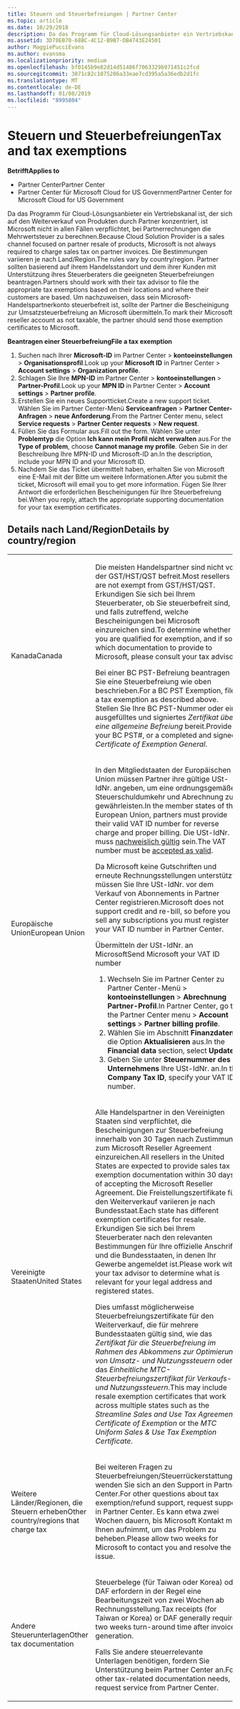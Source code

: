 ```yaml
---
title: Steuern und Steuerbefreiungen | Partner Center
ms.topic: article
ms.date: 10/29/2018
description: Da das Programm für Cloud-Lösungsanbieter ein Vertriebskanal ist, der sich auf den Weiterverkauf von Produkten durch Partner konzentriert, ist Microsoft nicht in allen Fällen verpflichtet, bei Partnerrechnungen die Mehrwertsteuer zu berechnen.
ms.assetid: 3D78EB70-68BC-4C12-B9B7-DB4743E24501
author: MaggiePucciEvans
ms.author: evansma
ms.localizationpriority: medium
ms.openlocfilehash: bf0145b9e82d14d51486f7063329b971451c2fcd
ms.sourcegitcommit: 3871c82c1075206a33eae7cd395a5a36edb2d1fc
ms.translationtype: MT
ms.contentlocale: de-DE
ms.lasthandoff: 01/08/2019
ms.locfileid: "8995804"
---
```

# <a name="tax-and-tax-exemptions"></a><span data-ttu-id="29c8f-103">Steuern und Steuerbefreiungen</span><span class="sxs-lookup"><span data-stu-id="29c8f-103">Tax and tax exemptions</span></span>

**<span data-ttu-id="29c8f-104">Betrifft</span><span class="sxs-lookup"><span data-stu-id="29c8f-104">Applies to</span></span>**

-  <span data-ttu-id="29c8f-105">Partner Center</span><span class="sxs-lookup"><span data-stu-id="29c8f-105">Partner Center</span></span>
-  <span data-ttu-id="29c8f-106">Partner Center für Microsoft Cloud for US Government</span><span class="sxs-lookup"><span data-stu-id="29c8f-106">Partner Center for Microsoft Cloud for US Government</span></span>


<span data-ttu-id="29c8f-107">Da das Programm für Cloud-Lösungsanbieter ein Vertriebskanal ist, der sich auf den Weiterverkauf von Produkten durch Partner konzentriert, ist Microsoft nicht in allen Fällen verpflichtet, bei Partnerrechnungen die Mehrwertsteuer zu berechnen.</span><span class="sxs-lookup"><span data-stu-id="29c8f-107">Because Cloud Solution Provider is a sales channel focused on partner resale of products, Microsoft is not always required to charge sales tax on partner invoices.</span></span> <span data-ttu-id="29c8f-108">Die Bestimmungen variieren je nach Land/Region.</span><span class="sxs-lookup"><span data-stu-id="29c8f-108">The rules vary by country/region.</span></span> <span data-ttu-id="29c8f-109">Partner sollten basierend auf ihrem Handelsstandort und dem ihrer Kunden mit Unterstützung ihres Steuerberaters die geeigneten Steuerbefreiungen beantragen.</span><span class="sxs-lookup"><span data-stu-id="29c8f-109">Partners should work with their tax advisor to file the appropriate tax exemptions based on their locations and where their customers are based.</span></span> <span data-ttu-id="29c8f-110">Um nachzuweisen, dass sein Microsoft-Handelspartnerkonto steuerbefreit ist, sollte der Partner die Bescheinigung zur Umsatzsteuerbefreiung an Microsoft übermitteln.</span><span class="sxs-lookup"><span data-stu-id="29c8f-110">To mark their Microsoft reseller account as not taxable, the partner should send those exemption certificates to Microsoft.</span></span>

**<span data-ttu-id="29c8f-111">Beantragen einer Steuerbefreiung</span><span class="sxs-lookup"><span data-stu-id="29c8f-111">File a tax exemption</span></span>**

1.  <span data-ttu-id="29c8f-112">Suchen nach Ihrer **Microsoft-ID** im Partner Center &gt; **kontoeinstellungen** &gt; **Organisationsprofil**.</span><span class="sxs-lookup"><span data-stu-id="29c8f-112">Look up your **Microsoft ID** in Partner Center &gt; **Account settings** &gt; **Organization profile**.</span></span>
2.  <span data-ttu-id="29c8f-113">Schlagen Sie Ihre **MPN-ID** im Partner Center &gt; **kontoeinstellungen** &gt; **Partner-Profil**.</span><span class="sxs-lookup"><span data-stu-id="29c8f-113">Look up your **MPN ID** in Partner Center &gt; **Account settings** &gt; **Partner profile**.</span></span>
3.  <span data-ttu-id="29c8f-114">Erstellen Sie ein neues Supportticket.</span><span class="sxs-lookup"><span data-stu-id="29c8f-114">Create a new support ticket.</span></span> <span data-ttu-id="29c8f-115">Wählen Sie im Partner Center-Menü **Serviceanfragen** &gt; **Partner Center-Anfragen** &gt; **neue Anforderung**.</span><span class="sxs-lookup"><span data-stu-id="29c8f-115">From the Partner Center menu, select **Service requests** &gt; **Partner Center requests** &gt; **New request**.</span></span>
4.  <span data-ttu-id="29c8f-116">Füllen Sie das Formular aus.</span><span class="sxs-lookup"><span data-stu-id="29c8f-116">Fill out the form.</span></span> <span data-ttu-id="29c8f-117">Wählen Sie unter **Problemtyp** die Option **Ich kann mein Profil nicht verwalten** aus.</span><span class="sxs-lookup"><span data-stu-id="29c8f-117">For the **Type of problem**, choose **Cannot manage my profile**.</span></span> <span data-ttu-id="29c8f-118">Geben Sie in der Beschreibung Ihre MPN-ID und Microsoft-ID an.</span><span class="sxs-lookup"><span data-stu-id="29c8f-118">In the description, include your MPN ID and your Microsoft ID.</span></span>
5.  <span data-ttu-id="29c8f-119">Nachdem Sie das Ticket übermittelt haben, erhalten Sie von Microsoft eine E-Mail mit der Bitte um weitere Informationen.</span><span class="sxs-lookup"><span data-stu-id="29c8f-119">After you submit the ticket, Microsoft will email you to get more information.</span></span> <span data-ttu-id="29c8f-120">Fügen Sie Ihrer Antwort die erforderlichen Bescheinigungen für Ihre Steuerbefreiung bei.</span><span class="sxs-lookup"><span data-stu-id="29c8f-120">When you reply, attach the appropriate supporting documentation for your tax exemption certificates.</span></span>

## <a name="details-by-countryregion"></a><span data-ttu-id="29c8f-121">Details nach Land/Region</span><span class="sxs-lookup"><span data-stu-id="29c8f-121">Details by country/region</span></span>


<table>
<colgroup>
<col width="50%" />
<col width="50%" />
</colgroup>
<tbody>
<tr class="odd">
<td><span data-ttu-id="29c8f-122">Kanada</span><span class="sxs-lookup"><span data-stu-id="29c8f-122">Canada</span></span></td>
<td><p><span data-ttu-id="29c8f-123">Die meisten Handelspartner sind nicht von der GST/HST/QST befreit.</span><span class="sxs-lookup"><span data-stu-id="29c8f-123">Most resellers are not exempt from GST/HST/QST.</span></span> <span data-ttu-id="29c8f-124">Erkundigen Sie sich bei Ihrem Steuerberater, ob Sie steuerbefreit sind, und falls zutreffend, welche Bescheinigungen bei Microsoft einzureichen sind.</span><span class="sxs-lookup"><span data-stu-id="29c8f-124">To determine whether you are qualified for exemption, and if so which documentation to provide to Microsoft, please consult your tax advisor.</span></span></p>
<p><span data-ttu-id="29c8f-125">Bei einer BC PST-Befreiung beantragen Sie eine Steuerbefreiung wie oben beschrieben.</span><span class="sxs-lookup"><span data-stu-id="29c8f-125">For a BC PST Exemption, file a tax exemption as described above.</span></span> <span data-ttu-id="29c8f-126">Stellen Sie Ihre BC PST-Nummer oder ein ausgefülltes und signiertes <em>Zertifikat über eine allgemeine Befreiung</em> bereit.</span><span class="sxs-lookup"><span data-stu-id="29c8f-126">Provide your BC PST#, or a completed and signed <em>Certificate of Exemption General</em>.</span></span></p></td>
</tr>
<tr class="even">
<td><span data-ttu-id="29c8f-127">Europäische Union</span><span class="sxs-lookup"><span data-stu-id="29c8f-127">European Union</span></span></td>
<td><p><span data-ttu-id="29c8f-128">In den Mitgliedstaaten der Europäischen Union müssen Partner ihre gültige USt-IdNr. angeben, um eine ordnungsgemäße Steuerschuldumkehr und Abrechnung zu gewährleisten.</span><span class="sxs-lookup"><span data-stu-id="29c8f-128">In the member states of the European Union, partners must provide their valid VAT ID number for reverse charge and proper billing.</span></span> <span data-ttu-id="29c8f-129">Die USt-IdNr. muss <a href="http://go.microsoft.com/fwlink/p/?LinkId=808160" data-raw-source="[accepted as valid](http://go.microsoft.com/fwlink/p/?LinkId=808160)">nachweislich gültig</a> sein.</span><span class="sxs-lookup"><span data-stu-id="29c8f-129">The VAT number must be <a href="http://go.microsoft.com/fwlink/p/?LinkId=808160" data-raw-source="[accepted as valid](http://go.microsoft.com/fwlink/p/?LinkId=808160)">accepted as valid</a>.</span></span></p>
<p><span data-ttu-id="29c8f-130">Da Microsoft keine Gutschriften und erneute Rechnungsstellungen unterstützt, müssen Sie Ihre USt-IdNr. vor dem Verkauf von Abonnements in Partner Center registrieren.</span><span class="sxs-lookup"><span data-stu-id="29c8f-130">Microsoft does not support credit and re-bill, so before you sell any subscriptions you must register your VAT ID number in Partner Center.</span></span></p>
<p><span data-ttu-id="29c8f-131">Übermitteln der USt-IdNr. an Microsoft</span><span class="sxs-lookup"><span data-stu-id="29c8f-131">Send Microsoft your VAT ID number</span></span></strong></p>
<ol>
<li><span data-ttu-id="29c8f-132">Wechseln Sie im Partner Center zu Partner Center-Menü &gt; <strong>kontoeinstellungen</strong> &gt; <strong>Abrechnung Partner-Profil</strong>.</span><span class="sxs-lookup"><span data-stu-id="29c8f-132">In Partner Center, go to the Partner Center menu &gt; <strong>Account settings</strong> &gt; <strong>Partner billing profile</strong>.</span></span></li>
<li><span data-ttu-id="29c8f-133">Wählen Sie im Abschnitt <strong>Finanzdaten</strong> die Option <strong>Aktualisieren</strong> aus.</span><span class="sxs-lookup"><span data-stu-id="29c8f-133">In the <strong>Financial data</strong> section, select <strong>Update</strong>.</span></span></li>
<li><span data-ttu-id="29c8f-134">Geben Sie unter <strong>Steuernummer des Unternehmens</strong> Ihre  USt-IdNr. an.</span><span class="sxs-lookup"><span data-stu-id="29c8f-134">In the <strong>Company Tax ID</strong>, specify your VAT ID number.</span></span></li>
</ol></td>
</tr>
<tr class="odd">
<td><span data-ttu-id="29c8f-135">Vereinigte Staaten</span><span class="sxs-lookup"><span data-stu-id="29c8f-135">United States</span></span></td>
<td><p><span data-ttu-id="29c8f-136">Alle Handelspartner in den Vereinigten Staaten sind verpflichtet, die Bescheinigungen zur Steuerbefreiung innerhalb von 30 Tagen nach Zustimmung zum Microsoft Reseller Agreement einzureichen.</span><span class="sxs-lookup"><span data-stu-id="29c8f-136">All resellers in the United States are expected to provide sales tax exemption documentation within 30 days of accepting the Microsoft Reseller Agreement.</span></span> <span data-ttu-id="29c8f-137">Die Freistellungszertifikate für den Weiterverkauf variieren je nach Bundesstaat.</span><span class="sxs-lookup"><span data-stu-id="29c8f-137">Each state has different exemption certificates for resale.</span></span> <span data-ttu-id="29c8f-138">Erkundigen Sie sich bei Ihrem Steuerberater nach den relevanten Bestimmungen für Ihre offizielle Anschrift und die Bundesstaaten, in denen Ihr Gewerbe angemeldet ist.</span><span class="sxs-lookup"><span data-stu-id="29c8f-138">Please work with your tax advisor to determine what is relevant for your legal address and registered states.</span></span></p>
<p><span data-ttu-id="29c8f-139">Dies umfasst möglicherweise Steuerbefreiungszertifikate für den Weiterverkauf, die für mehrere Bundesstaaten gültig sind, wie das <em>Zertifikat für die Steuerbefreiung im Rahmen des Abkommens zur Optimierung von Umsatz- und Nutzungssteuern</em> oder das <em>Einheitliche MTC-Steuerbefreiungszertifikat für Verkaufs- und Nutzungssteuern</em>.</span><span class="sxs-lookup"><span data-stu-id="29c8f-139">This may include resale exemption certificates that work across multiple states such as the <em>Streamline Sales and Use Tax Agreement Certificate of Exemption</em> or the <em>MTC Uniform Sales &amp; Use Tax Exemption Certificate</em>.</span></span></p></td>
</tr>
<tr class="even">
<td><span data-ttu-id="29c8f-140">Weitere Länder/Regionen, die Steuern erheben</span><span class="sxs-lookup"><span data-stu-id="29c8f-140">Other country/regions that charge tax</span></span></td>
<td><p><span data-ttu-id="29c8f-141">Bei weiteren Fragen zu Steuerbefreiungen/Steuerrückerstattungen wenden Sie sich an den Support in Partner Center.</span><span class="sxs-lookup"><span data-stu-id="29c8f-141">For other questions about tax exemption/refund support, request support in Partner Center.</span></span> <span data-ttu-id="29c8f-142">Es kann etwa zwei Wochen dauern, bis Microsoft Kontakt mit Ihnen aufnimmt, um das Problem zu beheben.</span><span class="sxs-lookup"><span data-stu-id="29c8f-142">Please allow two weeks for Microsoft to contact you and resolve the issue.</span></span></p></td>
</tr>
<tr class="odd">
<td><span data-ttu-id="29c8f-143">Andere Steuerunterlagen</span><span class="sxs-lookup"><span data-stu-id="29c8f-143">Other tax documentation</span></span></td>
<td><p><span data-ttu-id="29c8f-144">Steuerbelege (für Taiwan oder Korea) oder DAF erfordern in der Regel eine Bearbeitungszeit von zwei Wochen ab Rechnungsstellung.</span><span class="sxs-lookup"><span data-stu-id="29c8f-144">Tax receipts (for Taiwan or Korea) or DAF generally require two weeks turn-around time after invoice generation.</span></span></p>
<p><span data-ttu-id="29c8f-145">Falls Sie andere steuerrelevante Unterlagen benötigen, fordern Sie Unterstützung beim Partner Center an.</span><span class="sxs-lookup"><span data-stu-id="29c8f-145">For other tax-related documentation needs, request service from Partner Center.</span></span></p></td>
</tr>
</tbody>
</table>

 

 

 



